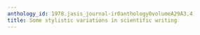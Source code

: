 ```yaml
---
anthology_id: 1978.jasis_journal-ir0anthology0volumeA29A3.4
title: Some stylistic variations in scientific writing
---
```

